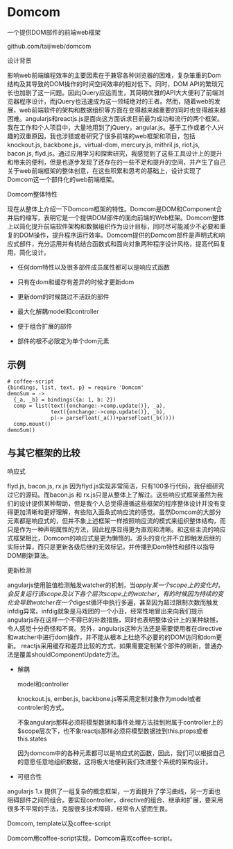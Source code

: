 # Domcom  

一个提供DOM部件的前端web框架

github.com/taijiweb/domcom

设计背景

影响web前端编程效率的主要因素在于兼容各种浏览器的困难，复杂笨重的Dom结构及其导致的DOM操作的时间空间效率的相对低下。同时，DOM API的繁琐冗长也加剧了这一问题。因此jQuery应运而生，其简明优雅的API大大便利了前端浏览器程序设计，而jQuery也迅速成为这一领域绝对的王者。然而，随着web的发展，web前端软件的架构和数据组织等方面在变得越来越重要的同时也变得越来越困难。angularjs和reactjs.js是面向这方面诉求目前最为成功和流行的两个框架。我在工作和个人项目中，大量地用到了jQuery，angular.js。基于工作或者个人兴趣的双重原因，我也涉猎或者研究了很多前端的web框架和项目，包括knockout.js, backbone.js，virtual-dom, mercury.js, mithril.js, riot.js, bacon.js, flyd.js。通过应用学习和探索研究，我感觉到了这些工具设计上的提升和带来的便利，但是也逐步发现了还存在的一些不足和提升的空间，并产生了自己关于web前端框架的整体创意，在这些积累和思考的基础上，设计实现了Domcom这一个部件化的web前端框架。


Domcom整体特性

现在从整体上介绍一下Domcom框架的特性。Domcom是DOM和Component合并后的缩写，表明它是一个提供DOM部件的面向前端的Web框架。Domcom整体上以简化提升前端软件架构和数据组织作为设计目标，同时尽可能减少不必要和重复的DOM操作，提升程序运行效率。Domcom提供的Domcom部件是声明式和响应式部件，充分运用并有机结合函数式和面向对象两种程序设计风格，提高代码复用，简化设计。

* 任何dom特性以及很多部件成员属性都可以是响应式函数

* 只有在dom和缓存有差异的时候才更新dom

* 更新dom的时候跳过不活跃的部件

* 最大化解耦model和controller

* 便于组合扩展的部件

* 部件的根不必限定为单个dom元素

## 示例

    # coffee-script
    {bindings, list, text, p} = require 'Domcom'
    demoSum = ->
      {_a, _b} = bindings({a: 1, b: 2})
      comp = list(text({onchange:->comp.update()}, _a),
                  text({onchange:->comp.update()}, _b),
                  p(-> parseFloat(_a())+parseFloat(_b())))
      comp.mount()
    demoSum()

## 与其它框架的比较

响应式

flyd.js, bacon.js, rx.js
因为flyd.js实现非常简洁，只有100多行代码，我仔细研究过它的源码。而bacon.js 和 rx.js只是从整体上了解过。这些响应式框架虽然为我们的设计提供某种帮助，但是我个人总觉得遵循这些框架的程序整体设计并没有变得更加清晰和更好理解，有些陷入面条式响应流的感觉。虽然Domcom的大部分元素都是响应式的，但并不象上述框架一样按照响应流的模式来组织整体结构，而只是作为一种声明属性的方法，因此程序显得更为直观和清晰。和这些主流的响应式框架相比，Domcom的响应式是更为懒惰的。源头的变化并不立即触发后继的实际计算，而只是更新各级后继的无效标记，并传播到Dom特性和部件以指导DOM刷新算法。

更新检测

angularjs使用脏值检测触发watcher的机制，当$apply某一个scope上的变化时，会反复运行该scope及以下各个层次scope上的watcher，有的时候因为持续的变化会导致watcher在一个$digest循环中执行多遍，甚至因为超过限制次数而触发infdig异常。infdig就象是马戏团的一个小丑，经常性地冒出来向我们提示angularjs存在这样一个不得已的补救措施，同时也表明整体设计上的某种缺憾，令人感觉十分奇怪和不爽。另外，angularjs这种方法还是需要使用者在directive和watcher中进行dom操作，并不能从根本上杜绝不必要的的DOM访问和dom更新。
reactjs采用缓存和差异比较的方式，如果需要定制某个部件的刷新，普通办法是覆盖shouldComponentUpdate方法。

* 解耦

  model和controller

  knockout.js, ember.js, backbone.js等采用定制对象作为model或者controler的方式。

  不象angularjs那样必须将模型数据和事件处理方法挂到附属于controller上的$scope层次下，也不象reactjs那样必须将模型数据挂到this.props或者this.states

  因为domcom中的各种元素都可以是响应式的函数，因此，我们可以根据自己的意愿任意地组织数据，这将极大地便利我们改进整个系统的架构设计。

* 可组合性

angularjs 1.x 提供了一组复杂的概念框架，一方面提升了学习曲线，另一方面也阻碍部件之间的组合。要实现controller，directive的组合、继承和扩展，要采用很多不平常的手法，克服很多技术障碍，经常令人望而生畏。


Domcom, template以及coffee-script

  
  Domcom用coffee-script实现，Domcom喜欢coffee-script。
